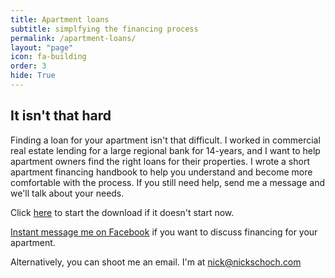 ```yaml
---
title: Apartment loans
subtitle: simplfying the financing process
permalink: /apartment-loans/
layout: "page"
icon: fa-building
order: 3
hide: True
---
```


## It isn't that hard

Finding a loan for your apartment isn't that difficult. 
I worked in commercial real estate lending for a large regional bank for 14-years, and I want to help apartment owners find the right loans for their properties. I wrote a short apartment financing handbook to help you understand and become more comfortable with the process. If you still need help, send me a message and we'll talk about your needs.

Click <a href="/assets/pdfs/NicksApartmentFinancingHandbook20180209.pdf" target="_blank" onClick="ga('send', 'event', { eventCategory: 'download', eventAction: 'click', eventLabel: 'apartment-financing-handbook', eventValue: 1});">here</a> to start the download if it doesn't start now.

<a href="https://m.me/the.nick.schoch" target="_blank" rel="noopener"><i class="fab fa-facebook-messenger"></i> Instant message me on Facebook</a> if you want to discuss financing for your apartment.

Alternatively, you can shoot me an email. I'm at nick@nickschoch.com
